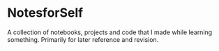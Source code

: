 # NotesforSelf
A collection of notebooks, projects and code that I made while learning something. Primarily for later reference and revision.
